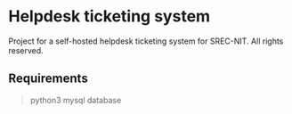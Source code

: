 # Helpdesk ticketing system
Project for a self-hosted helpdesk ticketing system for SREC-NIT.
All rights reserved.

## Requirements
> python3
> mysql database
